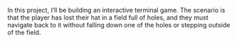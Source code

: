 In this project, I’ll be building an interactive terminal game. The scenario is that the player has lost their hat in a field full of holes, and they must navigate back to it without falling down one of the holes or stepping outside of the field.